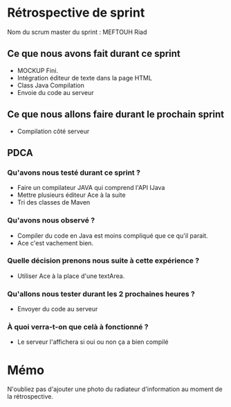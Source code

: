 # Rétrospective de sprint

Nom du scrum master du sprint : MEFTOUH Riad

## Ce que nous avons fait durant ce sprint
- MOCKUP Fini.  
- Intégration éditeur de texte dans la page HTML
- Class Java Compilation
- Envoie du code au serveur

## Ce que nous allons faire durant le prochain sprint
- Compilation côté serveur

## PDCA 
### Qu'avons nous testé durant ce sprint ? 
- Faire un compilateur JAVA qui comprend l'API IJava  
- Mettre plusieurs éditeur Ace à la suite  
- Tri des classes de Maven  

### Qu'avons nous observé ? 
- Compiler du code en Java est moins compliqué que ce qu'il parait.
- Ace c'est vachement bien.

### Quelle décision prenons nous suite à cette expérience ? 
- Utiliser Ace à la place d'une textArea.

### Qu'allons nous tester durant les 2 prochaines heures ? 
- Envoyer du code au serveur

### À quoi verra-t-on que celà à fonctionné ?
- Le serveur l'affichera si oui ou non ça a bien compilé

# Mémo
N'oubliez pas d'ajouter une photo du radiateur d'information au moment de la rétrospective.